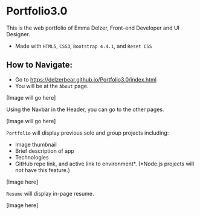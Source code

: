 # Portfolio3.0

This is the web portfolio of Emma Delzer, Front-end Developer and UI Designer.

* Made with `HTML5`, `CSS3`, `Bootstrap 4.4.1`, and `Reset CSS`

## How to Navigate:

* Go to <https://delzerbear.github.io/Portfolio3.0/index.html>
* You will be at the `About` page.

[Image will go here]

Using the Navbar in the Header, you can go to the other pages.

[Image will go here]

`Portfolio` will display previous solo and group projects including:
* Image thumbnail
* Brief description of app
* Technologies
* GitHub repo link, and active link to environment*. (*Node.js projects will not have this feature.)

[Image here]

`Resume` will display in-page resume.

[Image here]
